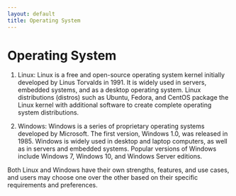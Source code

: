 ```yaml
---
layout: default
title: Operating System
---
```


# Operating System
1. Linux:
Linux is a free and open-source operating system kernel initially developed by Linus Torvalds in 1991.
It is widely used in servers, embedded systems, and as a desktop operating system.
Linux distributions (distros) such as Ubuntu, Fedora, and CentOS package the Linux kernel with additional software to create complete operating system distributions.

3. Windows:
Windows is a series of proprietary operating systems developed by Microsoft.
The first version, Windows 1.0, was released in 1985.
Windows is widely used in desktop and laptop computers, as well as in servers and embedded systems.
Popular versions of Windows include Windows 7, Windows 10, and Windows Server editions.

Both Linux and Windows have their own strengths, features, and use cases, and users may choose one over the other based on their specific requirements and preferences.
